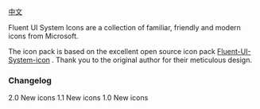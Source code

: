 [中文](https://github.com/mozhux/Fluent-UI-System-icon/blob/main/README_zh_CN.md)

Fluent UI System Icons are a collection of familiar, friendly and modern icons from Microsoft.

The icon pack is based on the excellent open source icon pack [Fluent-UI-System-icon](https://github.com/microsoft/fluentui-system-icons) . Thank you to the original author for their meticulous design.

### Changelog
2.0 New icons
1.1 New icons
1.0 New icons
